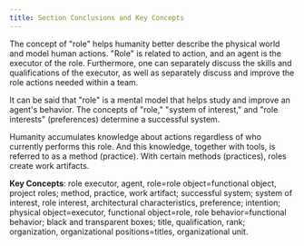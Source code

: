```yaml
---
title: Section Conclusions and Key Concepts
---
```


The concept of "role" helps humanity better describe the physical world and model human actions. "Role" is related to action, and an agent is the executor of the role. Furthermore, one can separately discuss the skills and qualifications of the executor, as well as separately discuss and improve the role actions needed within a team.

It can be said that "role" is a mental model that helps study and improve an agent's behavior. The concepts of "role," "system of interest," and "role interests" (preferences) determine a successful system.

Humanity accumulates knowledge about actions regardless of who currently performs this role. And this knowledge, together with tools, is referred to as a method (practice). With certain methods (practices), roles create work artifacts.

**Key Concepts**: role executor, agent, role=role object=functional object, project roles; method, practice, work artifact; successful system; system of interest, role interest, architectural characteristics, preference; intention; physical object=executor, functional object=role, role behavior=functional behavior; black and transparent boxes; title, qualification, rank; organization, organizational positions=titles, organizational unit.